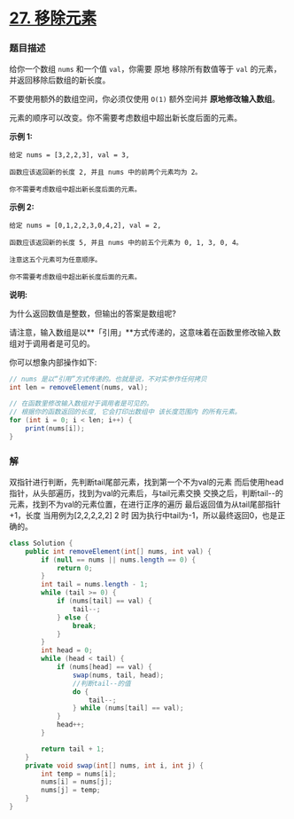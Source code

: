 # [27. 移除元素](https://leetcode-cn.com/problems/remove-element/)

### 题目描述

给你一个数组 `nums` 和一个值 `val`，你需要 原地 移除所有数值等于 `val` 的元素，并返回移除后数组的新长度。

不要使用额外的数组空间，你必须仅使用 `O(1)` 额外空间并 **原地修改输入数组**。

元素的顺序可以改变。你不需要考虑数组中超出新长度后面的元素。

 

**示例 1:**

```
给定 nums = [3,2,2,3], val = 3,

函数应该返回新的长度 2, 并且 nums 中的前两个元素均为 2。

你不需要考虑数组中超出新长度后面的元素。
```

**示例 2:**

```
给定 nums = [0,1,2,2,3,0,4,2], val = 2,

函数应该返回新的长度 5, 并且 nums 中的前五个元素为 0, 1, 3, 0, 4。

注意这五个元素可为任意顺序。

你不需要考虑数组中超出新长度后面的元素。
```

**说明:**

为什么返回数值是整数，但输出的答案是数组呢?

请注意，输入数组是以**「引用」**方式传递的，这意味着在函数里修改输入数组对于调用者是可见的。

你可以想象内部操作如下:

```java
// nums 是以“引用”方式传递的。也就是说，不对实参作任何拷贝
int len = removeElement(nums, val);

// 在函数里修改输入数组对于调用者是可见的。
// 根据你的函数返回的长度, 它会打印出数组中 该长度范围内 的所有元素。
for (int i = 0; i < len; i++) {
    print(nums[i]);
}
```

### 解

双指针进行判断，先判断tail尾部元素，找到第一个不为val的元素
而后使用head指针，从头部遍历，找到为val的元素后，与tail元素交换
交换之后，判断tail--的元素，找到不为val的元素位置，在进行正序的遍历
最后返回值为从tail尾部指针+1，长度
当用例为[2,2,2,2,2] 2 时
因为执行中tail为-1，所以最终返回0，也是正确的。

```java
class Solution {
    public int removeElement(int[] nums, int val) {
        if (null == nums || nums.length == 0) {
            return 0;
        }
        int tail = nums.length - 1;
        while (tail >= 0) {
            if (nums[tail] == val) {
                tail--;
            } else {
                break;
            }
        }
        int head = 0;
        while (head < tail) {
            if (nums[head] == val) {
                swap(nums, tail, head);
                //判断tail--的值
                do {
                    tail--;
                } while (nums[tail] == val);
            }
            head++;
        }

        return tail + 1;
    }
    private void swap(int[] nums, int i, int j) {
        int temp = nums[i];
        nums[i] = nums[j];
        nums[j] = temp;
    }
}
```



